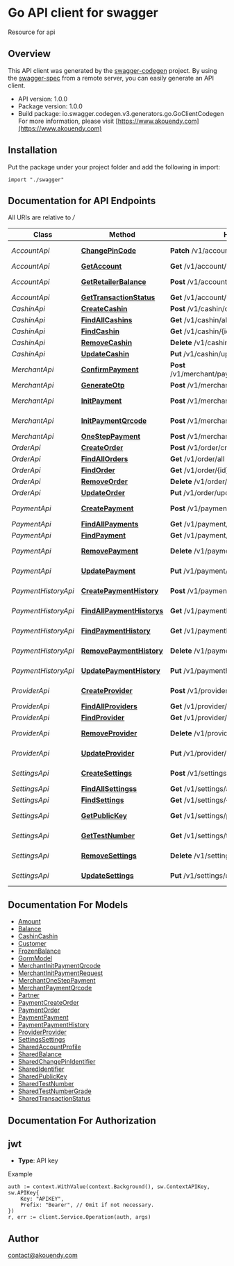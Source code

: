 # Go API client for swagger

Resource for api

## Overview
This API client was generated by the [swagger-codegen](https://github.com/swagger-api/swagger-codegen) project.  By using the [swagger-spec](https://github.com/swagger-api/swagger-spec) from a remote server, you can easily generate an API client.

- API version: 1.0.0
- Package version: 1.0.0
- Build package: io.swagger.codegen.v3.generators.go.GoClientCodegen
For more information, please visit [https://www.akouendy.com](https://www.akouendy.com)

## Installation
Put the package under your project folder and add the following in import:
```golang
import "./swagger"
```

## Documentation for API Endpoints

All URIs are relative to */*

Class | Method | HTTP request | Description
------------ | ------------- | ------------- | -------------
*AccountApi* | [**ChangePinCode**](docs/AccountApi.md#changepincode) | **Patch** /v1/account/change/pincode | Change Pin Code
*AccountApi* | [**GetAccount**](docs/AccountApi.md#getaccount) | **Get** /v1/account/{msisdn}/{type} | get a Settings
*AccountApi* | [**GetRetailerBalance**](docs/AccountApi.md#getretailerbalance) | **Post** /v1/account/retailer/balance | Get retailer balance
*AccountApi* | [**GetTransactionStatus**](docs/AccountApi.md#gettransactionstatus) | **Get** /v1/account/{transactionId}/status | get a Settings
*CashinApi* | [**CreateCashin**](docs/CashinApi.md#createcashin) | **Post** /v1/cashin/create | create a Cashin
*CashinApi* | [**FindAllCashins**](docs/CashinApi.md#findallcashins) | **Get** /v1/cashin/all | get all cashins
*CashinApi* | [**FindCashin**](docs/CashinApi.md#findcashin) | **Get** /v1/cashin/{id} | get a Cashin
*CashinApi* | [**RemoveCashin**](docs/CashinApi.md#removecashin) | **Delete** /v1/cashin/{id} | delete a Cashin
*CashinApi* | [**UpdateCashin**](docs/CashinApi.md#updatecashin) | **Put** /v1/cashin/update | update a Cashin
*MerchantApi* | [**ConfirmPayment**](docs/MerchantApi.md#confirmpayment) | **Post** /v1/merchant/payment/{transactionId}/confirm | Init payment request
*MerchantApi* | [**GenerateOtp**](docs/MerchantApi.md#generateotp) | **Post** /v1/merchant/payment/gen-otp | Generate Otp
*MerchantApi* | [**InitPayment**](docs/MerchantApi.md#initpayment) | **Post** /v1/merchant/init-payment | Init payment request
*MerchantApi* | [**InitPaymentQrcode**](docs/MerchantApi.md#initpaymentqrcode) | **Post** /v1/merchant/init-payment-qrcode | Init payment with qrcode
*MerchantApi* | [**OneStepPayment**](docs/MerchantApi.md#onesteppayment) | **Post** /v1/merchant/payment/one-step | Generate Otp
*OrderApi* | [**CreateOrder**](docs/OrderApi.md#createorder) | **Post** /v1/order/create | create a Order
*OrderApi* | [**FindAllOrders**](docs/OrderApi.md#findallorders) | **Get** /v1/order/all | get all orders
*OrderApi* | [**FindOrder**](docs/OrderApi.md#findorder) | **Get** /v1/order/{id} | get a Order
*OrderApi* | [**RemoveOrder**](docs/OrderApi.md#removeorder) | **Delete** /v1/order/{id} | delete a Order
*OrderApi* | [**UpdateOrder**](docs/OrderApi.md#updateorder) | **Put** /v1/order/update | update a Order
*PaymentApi* | [**CreatePayment**](docs/PaymentApi.md#createpayment) | **Post** /v1/payment/create | create a Payment
*PaymentApi* | [**FindAllPayments**](docs/PaymentApi.md#findallpayments) | **Get** /v1/payment/all | get all payments
*PaymentApi* | [**FindPayment**](docs/PaymentApi.md#findpayment) | **Get** /v1/payment/{id} | get a Payment
*PaymentApi* | [**RemovePayment**](docs/PaymentApi.md#removepayment) | **Delete** /v1/payment/{id} | delete a Payment
*PaymentApi* | [**UpdatePayment**](docs/PaymentApi.md#updatepayment) | **Put** /v1/payment/update | update a Payment
*PaymentHistoryApi* | [**CreatePaymentHistory**](docs/PaymentHistoryApi.md#createpaymenthistory) | **Post** /v1/paymenthistory/create | create a PaymentHistory
*PaymentHistoryApi* | [**FindAllPaymentHistorys**](docs/PaymentHistoryApi.md#findallpaymenthistorys) | **Get** /v1/paymenthistory/all | get all paymenthistorys
*PaymentHistoryApi* | [**FindPaymentHistory**](docs/PaymentHistoryApi.md#findpaymenthistory) | **Get** /v1/paymenthistory/{id} | get a PaymentHistory
*PaymentHistoryApi* | [**RemovePaymentHistory**](docs/PaymentHistoryApi.md#removepaymenthistory) | **Delete** /v1/paymenthistory/{id} | delete a PaymentHistory
*PaymentHistoryApi* | [**UpdatePaymentHistory**](docs/PaymentHistoryApi.md#updatepaymenthistory) | **Put** /v1/paymenthistory/update | update a PaymentHistory
*ProviderApi* | [**CreateProvider**](docs/ProviderApi.md#createprovider) | **Post** /v1/provider/create | create a Provider
*ProviderApi* | [**FindAllProviders**](docs/ProviderApi.md#findallproviders) | **Get** /v1/provider/all | get all providers
*ProviderApi* | [**FindProvider**](docs/ProviderApi.md#findprovider) | **Get** /v1/provider/{id} | get a Provider
*ProviderApi* | [**RemoveProvider**](docs/ProviderApi.md#removeprovider) | **Delete** /v1/provider/{id} | delete a Provider
*ProviderApi* | [**UpdateProvider**](docs/ProviderApi.md#updateprovider) | **Put** /v1/provider/update | update a Provider
*SettingsApi* | [**CreateSettings**](docs/SettingsApi.md#createsettings) | **Post** /v1/settings/{providerId}/create | create a Settings
*SettingsApi* | [**FindAllSettingss**](docs/SettingsApi.md#findallsettingss) | **Get** /v1/settings/all | get all settings
*SettingsApi* | [**FindSettings**](docs/SettingsApi.md#findsettings) | **Get** /v1/settings/{id} | get a Settings
*SettingsApi* | [**GetPublicKey**](docs/SettingsApi.md#getpublickey) | **Get** /v1/settings/public-key | Get account public key
*SettingsApi* | [**GetTestNumber**](docs/SettingsApi.md#gettestnumber) | **Get** /v1/settings/test-numbers | Get Test numbers
*SettingsApi* | [**RemoveSettings**](docs/SettingsApi.md#removesettings) | **Delete** /v1/settings/{id} | delete a Settings
*SettingsApi* | [**UpdateSettings**](docs/SettingsApi.md#updatesettings) | **Put** /v1/settings/update | update a Settings

## Documentation For Models

 - [Amount](docs/Amount.md)
 - [Balance](docs/Balance.md)
 - [CashinCashin](docs/CashinCashin.md)
 - [Customer](docs/Customer.md)
 - [FrozenBalance](docs/FrozenBalance.md)
 - [GormModel](docs/GormModel.md)
 - [MerchantInitPaymentQrcode](docs/MerchantInitPaymentQrcode.md)
 - [MerchantInitPaymentRequest](docs/MerchantInitPaymentRequest.md)
 - [MerchantOneStepPayment](docs/MerchantOneStepPayment.md)
 - [MerchantPaymentQrcode](docs/MerchantPaymentQrcode.md)
 - [Partner](docs/Partner.md)
 - [PaymentCreateOrder](docs/PaymentCreateOrder.md)
 - [PaymentOrder](docs/PaymentOrder.md)
 - [PaymentPayment](docs/PaymentPayment.md)
 - [PaymentPaymentHistory](docs/PaymentPaymentHistory.md)
 - [ProviderProvider](docs/ProviderProvider.md)
 - [SettingsSettings](docs/SettingsSettings.md)
 - [SharedAccountProfile](docs/SharedAccountProfile.md)
 - [SharedBalance](docs/SharedBalance.md)
 - [SharedChangePinIdentifier](docs/SharedChangePinIdentifier.md)
 - [SharedIdentifier](docs/SharedIdentifier.md)
 - [SharedPublicKey](docs/SharedPublicKey.md)
 - [SharedTestNumber](docs/SharedTestNumber.md)
 - [SharedTestNumberGrade](docs/SharedTestNumberGrade.md)
 - [SharedTransactionStatus](docs/SharedTransactionStatus.md)

## Documentation For Authorization

## jwt
- **Type**: API key 

Example
```golang
auth := context.WithValue(context.Background(), sw.ContextAPIKey, sw.APIKey{
	Key: "APIKEY",
	Prefix: "Bearer", // Omit if not necessary.
})
r, err := client.Service.Operation(auth, args)
```

## Author

contact@akouendy.com
